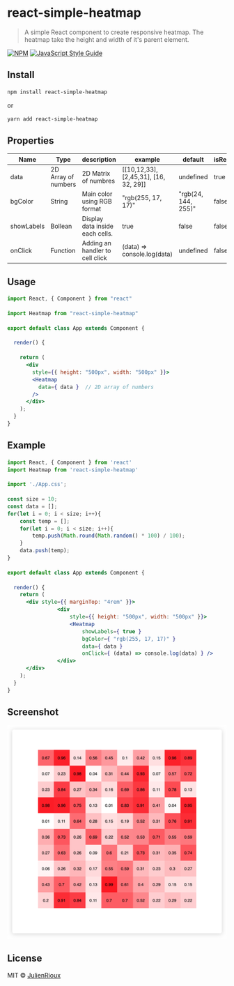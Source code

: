 # react-simple-heatmap

> A simple React component to create responsive heatmap. The heatmap take the height and width of it's parent element.

[![NPM](https://img.shields.io/npm/v/react-simple-heatmap.svg)](https://www.npmjs.com/package/react-simple-heatmap) [![JavaScript Style Guide](https://img.shields.io/badge/code_style-standard-brightgreen.svg)](https://standardjs.com)

## Install

```bash
npm install react-simple-heatmap
```
or
```bash
yarn add react-simple-heatmap
```

## Properties
| Name | Type |  description | example | default | isRequired |
|--|--|--|--|--|--|
| data | 2D Array of numbers | 2D Matrix of numbres | [[10,12,33], [2,45,31], [16, 32, 29]] | undefined |  true |
| bgColor | String | Main color using RGB format | "rgb(255, 17, 17)" | "rgb(24, 144, 255)" | false |
| showLabels | Bollean | Display data inside each cells.  | true | false | false |
| onClick | Function | Adding an handler to cell click | (data) => console.log(data) | undefined | false |


## Usage

```jsx
import React, { Component } from "react"

import Heatmap from "react-simple-heatmap"

export default class App extends Component {

  render() {

    return (
      <div
        style={{ height: "500px", width: "500px" }}>
        <Heatmap
          data={ data }  // 2D array of numbers
        />
      </div>
    );
  }
}
```


## Example

```jsx
import React, { Component } from 'react'
import Heatmap from 'react-simple-heatmap'

import './App.css';

const size = 10;
const data = [];
for(let i = 0; i < size; i++){
	const temp = [];
	for(let i = 0; i < size; i++){
		temp.push(Math.round(Math.random() * 100) / 100);
	}
	data.push(temp);
}

export default class App extends Component {

  render() {
    return (
      <div style={{ marginTop: "4rem" }}>
				<div
					style={{ height: "500px", width: "500px" }}>
					<Heatmap
						showLabels={ true }
						bgColor={ "rgb(255, 17, 17)" }
						data={ data }
						onClick={ (data) => console.log(data) } />
				</div>
      </div>
    );
  }
}
```

## Screenshot

![Alt text](./img/screenshotReactHeatmap.png)

## License

MIT © [JulienRioux](https://github.com/JulienRioux)

